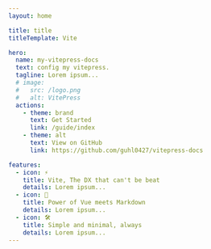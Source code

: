 ```yaml
---
layout: home

title: title
titleTemplate: Vite

hero:
  name: my-vitepress-docs
  text: config my vitepress.
  tagline: Lorem ipsum...
  # image:
  #   src: /logo.png
  #   alt: VitePress
  actions:
    - theme: brand
      text: Get Started
      link: /guide/index
    - theme: alt
      text: View on GitHub
      link: https://github.com/guhl0427/vitepress-docs

features:
  - icon: ⚡️
    title: Vite, The DX that can't be beat
    details: Lorem ipsum...
  - icon: 🖖
    title: Power of Vue meets Markdown
    details: Lorem ipsum...
  - icon: 🛠️
    title: Simple and minimal, always
    details: Lorem ipsum...
---
```

